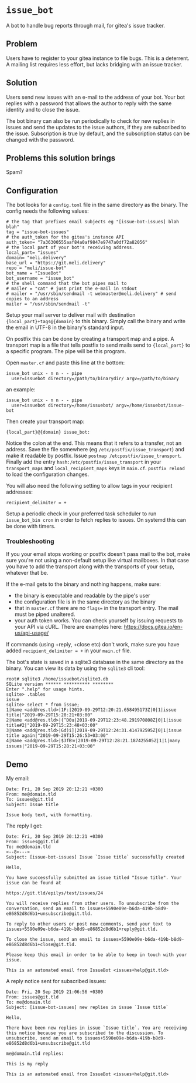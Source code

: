 # `issue_bot`

A bot to handle bug reports through mail, for gitea's issue tracker.

## Problem

Users have to register to your gitea instance to file bugs. This is a deterrent. A mailing list requires less effort, but lacks bridging with an issue tracker.

## Solution

Users send new issues with an e-mail to the address of your bot. Your bot replies with a password that allows the author to reply with the same identity and to close the issue.

The bot binary can also be run periodically to check for new replies in issues and send the updates to the issue authors, if they are subscribed to the issue. Subscription is true by default, and the subscription status can be changed with the password.

## Problems this solution brings

Spam?

## Configuration

The bot looks for a `config.toml` file in the same directory as the binary. The config needs the following values:

```text
# the tag that prefixes email subjects eg "[issue-bot-issues] blah blah"
tag = "issue-bot-issues"
# the auth_token for the gitea's instance API
auth_token= "7a36300555aaf84a0af9847e9747a0df72a82056"
# the local part of your bot's receiving address.
local_part= "issues"
domain= "meli.delivery"
base_url = "https://git.meli.delivery"
repo = "meli/issue-bot"
bot_name = "IssueBot"
bot_username = "issue_bot"
# the shell command that the bot pipes mail to
# mailer = "cat" # just print the e-mail in stdout 
# mailer = "/usr/sbin/sendmail -t webmaster@meli.delivery" # send copies to an address
mailer = "/usr/sbin/sendmail -t"
```

Setup your mail server to deliver mail with destination `{local_part}+tags@{domain}` to this binary. Simply call the binary and write the email in UTF-8 in the binary's standard input.

On postfix this can be done by creating a transport map and a pipe. A transport map is a file that tells postfix to send mails send to `{local_part}` to a specific program. The pipe will be this program.

Open `master.cf` and paste this line at the bottom: 

```text
issue_bot unix - n n - - pipe
  user=issuebot directory=/path/to/binarydir/ argv=/path/to/binary
```

an example:


```text
issue_bot unix - n n - - pipe
  user=issuebot directory=/home/issuebot/ argv=/home/issuebot/issue-bot
```

Then create your transport map:

```text
{local_part}@{domain} issue_bot:
```

Notice the colon at the end. This means that it refers to a transfer, not an address. Save the file somewhere (eg `/etc/postfix/issue_transport`) and make it readable by postfix. Issue `postmap /etcpostfix/issue_transport`. Finally add the entry `hash:/etc/postfix/issue_transport` in your `transport_maps` and `local_recipient_maps` keys in `main.cf`. `postfix reload` to load the configuration changes.

You will also need the following setting to allow tags in your recipient addresses:

```text
recipient_delimiter = +
```

Setup a periodic check in your preferred task scheduler to run `issue_bot_bin cron` in order to fetch replies to issues. On systemd this can be done with timers.


### Troubleshooting
If you your email stops working or postfix doesn't pass mail to the bot, make sure you're not using a non-default setup like virtual mailboxes. In that case you have to add the transport along with the transports of your setup, whatever that be.

If the e-mail gets to the binary and nothing happens, make sure:

- the binary is executable and readable by the pipe's user
- the configuration file is in the same directory as the binary
- that in `master.cf` there are no `flags=` in the transport entry. The mail must be piped unaltered.
- your auth token works. You can check yourself by issuing requests to your API via cURL. There are examples here: https://docs.gitea.io/en-us/api-usage/

If commands (using +reply, +close etc) don't work, make sure you have added `recipient_delimiter = +` in your `main.cf` file.

The bot's state is saved in a sqlite3 database in the same directory as the binary. You can view its data by using the `sqlite3` cli tool:

```shell
root# sqlite3 /home/issuebot/sqlite3.db
SQLite version ****** ********** ********
Enter ".help" for usage hints.
sqlite> .tables
issue
sqlite> select * from issue;
1|Name <add@res.tld>|1F:|2019-09-29T12:20:21.658495173Z|0|1|issue title|"2019-09-29T15:20:21+03:00"
2|Name <add@res.tld>|{^D0u|2019-09-29T12:23:48.291970808Z|0|1|issue title#2|"2019-09-29T15:23:48+03:00"
3|Name <add@res.tld>|Gd)i]|2019-09-29T12:24:31.414792595Z|0|1|issue title again|"2019-09-29T15:26:53+03:00"
4|Name <add@res.tld>|$3fBוv|2019-09-29T12:28:21.187425505Z|1|1|many issues|"2019-09-29T15:28:21+03:00"
```
## Demo

My email:

```e-mail
Date: Fri, 20 Sep 2019 20:12:21 +0300
From: me@domain.tld
To: issues@git.tld
Subject: Issue title

Issue body text, with formatting.
```

The reply I get:

```e-mail
Date: Fri, 20 Sep 2019 20:12:21 +0300
From: issues@git.tld
To: me@domain.tld
<--8<--->
Subject: [issue-bot-issues] Issue `Issue title` successfully created

Hello,

You have successfully submitted an issue titled "Issue title". Your issue can be found at

https://git.tld/epilys/test/issues/24

You will receive replies from other users. To unsubscribe from the conversation, send an email to issues+5590e09e-b6da-419b-b8d9-e86852d8d6b1+unsubscribe@git.tld.

To reply to other users or post new comments, send your text to issues+5590e09e-b6da-419b-b8d9-e86852d8d6b1+reply@git.tld.

To close the issue, send an email to issues+5590e09e-b6da-419b-b8d9-e86852d8d6b1+close@git.tld.

Please keep this email in order to be able to keep in touch with your issue.

This is an automated email from IssueBot <issues+help@git.tld>
```

A reply notice sent for subscribed issues:

```e-mail
Date: Fri, 20 Sep 2019 21:06:56 +0300
From: issues@git.tld
To: me@domain.tld
Subject: [issue-bot-issues] new replies in issue `Issue title`

Hello,

There have been new replies in issue `Issue title`. You are receiving this notice because you are subscribed to the discussion. To unsubscribe, send an email to issues+5590e09e-b6da-419b-b8d9-e86852d8d6b1+unsubscribe@git.tld

me@domain.tld replies:

This is my reply

This is an automated email from IssueBot <issues+help@git.tld>
```
